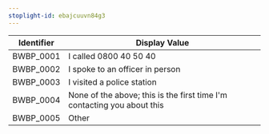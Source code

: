 ```yaml
---
stoplight-id: ebajcuuvn84g3
---
```


Identifier  |  Display Value
------------|-----------------------------------------------------------------------------
BWBP_0001   |  I called 0800 40 50 40
BWBP_0002   |  I spoke to an officer in person
BWBP_0003   |  I visited a police station
BWBP_0004   |  None of the above; this is the first time I&#39;m contacting you about this
BWBP_0005   |  Other